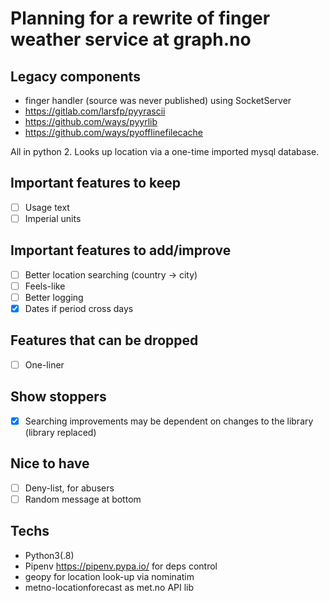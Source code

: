 # Planning for a rewrite of finger weather service at graph.no

## Legacy components

* finger handler (source was never published) using SocketServer
* https://gitlab.com/larsfp/pyyrascii
* https://github.com/ways/pyyrlib
* https://github.com/ways/pyofflinefilecache

All in python 2. Looks up location via a one-time imported mysql database.

## Important features to keep
- [ ] Usage text
- [ ] Imperial units

## Important features to add/improve

- [ ] Better location searching (country -> city)
- [ ] Feels-like
- [ ] Better logging
- [x] Dates if period cross days

## Features that can be dropped

- [ ] One-liner

## Show stoppers

- [x] Searching improvements may be dependent on changes to the library (library replaced)

## Nice to have

- [ ] Deny-list, for abusers
- [ ] Random message at bottom

## Techs

* Python3(.8)
* Pipenv https://pipenv.pypa.io/ for deps control
* geopy for location look-up via nominatim
* metno-locationforecast as met.no API lib

